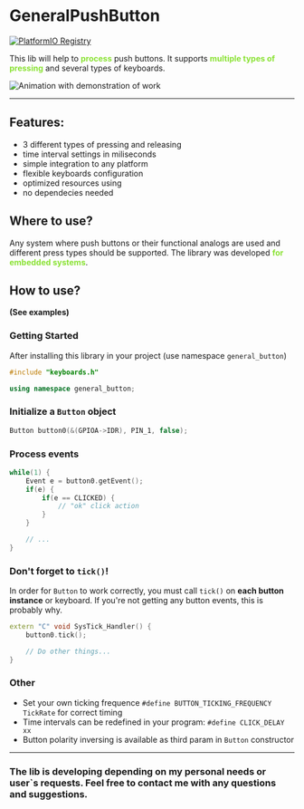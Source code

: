 # GeneralPushButton

[![PlatformIO Registry](https://badges.registry.platformio.org/packages/atominick/library/GeneralPushButton.svg)](https://registry.platformio.org/libraries/atominick/GeneralPushButton)

This lib will help to <span style="color:#8ae234">**process**</span> push buttons. It supports <span style="color:#8ae234">**multiple types of pressing**</span> and several types of keyboards.

![Animation with demonstration of work](https://gist.githubusercontent.com/Atominick/dfa3238cec5a6b6e55644635edfbaa78/raw/89d6af2e5e921c44c0fec06665a4ffb03f554c9e/GeneralPushButtonDemonstration.gif)

*******
## Features:
- 3 different types of pressing and releasing
- time interval settings in miliseconds
- simple integration to any platform
- flexible keyboards configuration
- optimized resources using
- no dependecies needed

## Where to use?
Any system where push buttons or their functional analogs are used and different press types should be supported. The library was developed <span style="color:#8ae234">**for embedded systems**</span>.

## How to use?
__(See examples)__

### Getting Started
After installing this library in your project (use namespace `general_button`)

```cpp
#include "keyboards.h"

using namespace general_button;
```

### Initialize a `Button` object
```cpp
Button button0(&(GPIOA->IDR), PIN_1, false);
```

### Process events
```cpp
while(1) {
    Event e = button0.getEvent();
    if(e) {
        if(e == CLICKED) {
            // "ok" click action
        }
    }

    // ...
}
```

### Don't forget to `tick()`!
In order for `Button` to work correctly, you must call `tick()` on __each button instance__ or keyboard. If you're not getting any button events, this is probably why.

```cpp
extern "C" void SysTick_Handler() {
    button0.tick();

    // Do other things...
}
```

### Other
- Set your own ticking frequence `#define BUTTON_TICKING_FREQUENCY TickRate` for correct timing
- Time intervals can be redefined in your program: `#define CLICK_DELAY xx`
- Button polarity inversing is available as third param in `Button` constructor


---
### The lib is developing depending on my personal needs or user`s requests. Feel free to contact me with any questions and suggestions.
